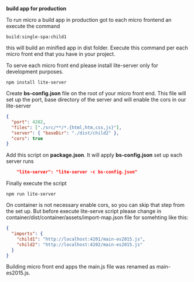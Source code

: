 **build app for production**

To run micro a build app in production got to each micro frontend an execute the command 

```
build:single-spa:child1
```

this will build an minified app in dist folder. Execute this command per each micro front end that you have in your project.

To serve each micro front end please install lite-server only for development purposes.

```
npm install lite-server
```

Create **bs-config.json** file on the root of your micro front end. This file will set up the port, base directory of the server and will enable the cors in our lite-server

```json
{
  "port": 4202,
  "files": ["./src/**/*.{html,htm,css,js}"],
  "server": { "baseDir": "./dist/child2" },
  "cors": true
}
```

Add this script on **package.json**. It will apply **bs-config.json**  set up each server runs

```json
    "lite-server": "lite-server -c bs-config.json"
```

Finally execute the script

```
npm run lite-server
```

On container is not necessary enable cors, so you can skip that step from the set up. But before execute lite-serve script please change in   container/dist/container/assets/import-map.json file for somehting like this:

```json
{
  "imports": {
    "child1": "http://localhost:4201/main-es2015.js",
    "child2": "http://localhost:4202/main-es2015.js"
  }
}
```

Building micro front end apps the main.js file was renamed as main-es2015.js.